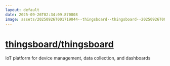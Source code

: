 ```yaml
---
layout: default
date: 2025-09-26T02:34:09.870808
image: assets/20250926T001719044--thingsboard--thingsboard--20250926T004114062--cropped.png
---
```


# [thingsboard/thingsboard](https://github.com/thingsboard/thingsboard)

IoT platform for device management, data collection, and dashboards
